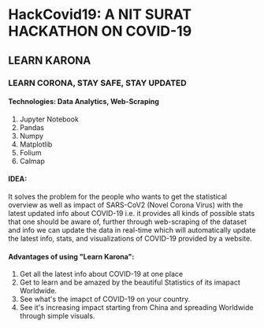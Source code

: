 # HackCovid19: A NIT SURAT HACKATHON ON COVID-19
## LEARN KARONA
### LEARN CORONA, STAY SAFE, STAY UPDATED

#### Technologies: Data Analytics, Web-Scraping
1. Jupyter Notebook
2. Pandas
3. Numpy
4. Matplotlib
5. Folium
6. Calmap

#### IDEA:
It solves the problem for the people who wants to get the statistical overview as well as impact of SARS-CoV2 (Novel Corona Virus) with the latest updated info about COVID-19 i.e. it provides all kinds of possible stats that one should be aware of, further through web-scraping of the dataset and info we can update the data in real-time which will automatically update the latest info, stats, and visualizations of COVID-19 provided by a website.


#### Advantages of using "Learn Karona":
1. Get all the latest info about COVID-19 at one place
2. Get to learn and be amazed by the beautiful Statistics of its imapact Worldwide.
3. See what's the imapct of COVID-19 on your country.
4. See it's increasing impact starting from China and spreading Worldwide through simple visuals.
